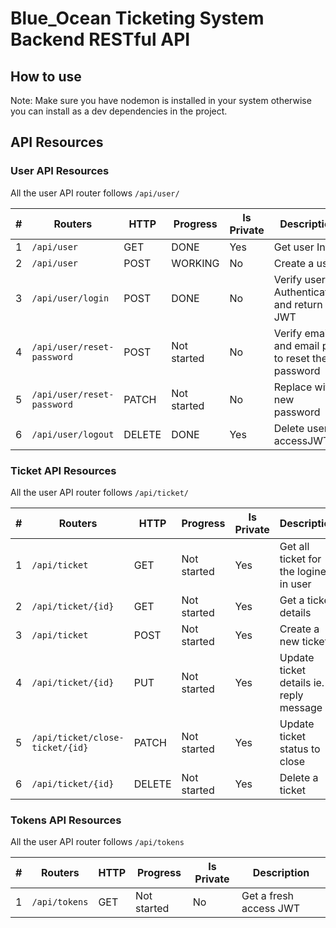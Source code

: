 # Blue_Ocean Ticketing System Backend RESTful API


## How to use



Note: Make sure you have nodemon is installed in your system otherwise you can install as a dev dependencies in the project.

## API Resources

### User API Resources

All the user API router follows `/api/user/`

| #   | Routers                   | HTTP   | Progress | Is Private | Description                                      |
| --- | ------------------------- | ------ | -------- | ---------- | ------------------------------------------------ |
| 1   | `/api/user`                | GET    | DONE | Yes        | Get user Info                                    |
| 2   | `/api/user`                | POST   | WORKING | No         | Create a user                                    |
| 3   | `/api/user/login`          | POST   | DONE | No         | Verify user Authentication and return JWT        |
| 4   | `/api/user/reset-password` | POST   | Not started | No         | Verify email and email pin to reset the password |
| 5   | `/api/user/reset-password` | PATCH  | Not started | No         | Replace with new password                        |
| 6   | `/api/user/logout`         | DELETE | DONE | Yes        | Delete user accessJWT                            |

### Ticket API Resources

All the user API router follows `/api/ticket/`

| #   | Routers                        | HTTP | Progress | Is Private | Description                             |
| --- | ------------------------------ | ----- | ------------ | ---------- | --------------------------------------- |
| 1   | `/api/ticket`                   | GET   | Not started | Yes        | Get all ticket for the logined in user  |
| 2   | `/api/ticket/{id}`              | GET   | Not started | Yes        | Get a ticket details                    |
| 3   | `/api/ticket`                   | POST  | Not started | Yes        | Create a new ticket                     |
| 4   | `/api/ticket/{id}`              | PUT   | Not started | Yes        | Update ticket details ie. reply message |
| 5   | `/api/ticket/close-ticket/{id}` | PATCH | Not started | Yes        | Update ticket status to close           |
| 6   | `/api/ticket/{id}`              | DELETE | Not started | Yes        | Delete a ticket                         |

### Tokens API Resources

All the user API router follows `/api/tokens`

| #   | Routers      | HTTP | Progress | Is Private | Description            |
| --- | ------------ | ----- | -------- | ---------- | ---------------------- |
| 1   | `/api/tokens` | GET   | Not started     | No         | Get a fresh access JWT |
